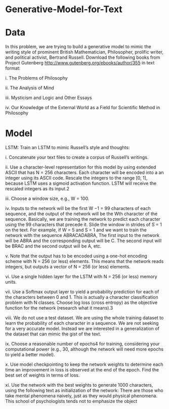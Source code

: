 # Generative-Model-for-Text
# Data
In this problem, we are trying to build a generative model to mimic the writing style of prominent British Mathematician, Philosopher, prolific writer, and
political activist, Bertrand Russell.
Download the following books from Project Gutenberg http://www.gutenberg.org/ebooks/author/355 in text format:

i. The Problems of Philosophy

ii. The Analysis of Mind

iii. Mysticism and Logic and Other Essays

iv. Our Knowledge of the External World as a Field for Scientific Method in Philosophy
# Model
LSTM: Train an LSTM to mimic Russell’s style and thoughts:

i. Concatenate your text files to create a corpus of Russell’s writings.

ii. Use a character-level representation for this model by using extended ASCII
that has N = 256 characters. Each character will be encoded into a an integer
using its ASCII code. Rescale the integers to the range [0, 1], because LSTM
uses a sigmoid activation function. LSTM will receive the rescaled integers
as its input.2

iii. Choose a window size, e.g., W = 100.

iv. Inputs to the network will be the first W −1 = 99 characters of each sequence,
and the output of the network will be the Wth character of the sequence.
Basically, we are training the network to predict each character using the 99
characters that precede it. Slide the window in strides of S = 1 on the text.
For example, if W = 5 and S = 1 and we want to train the network with the
sequence ABRACADABRA, The first input to the network will be ABRA
and the corresponding output will be C. The second input will be BRAC and
the second output will be A, etc.

v. Note that the output has to be encoded using a one-hot encoding scheme with
N = 256 (or less) elements. This means that the network reads integers, but
outputs a vector of N = 256 (or less) elements.

vi. Use a single hidden layer for the LSTM with N = 256 (or less) memory units.

vii. Use a Softmax output layer to yield a probability prediction for each of the
characters between 0 and 1. This is actually a character classification problem
with N classes. Choose log loss (cross entropy) as the objective function for
the network (research what it means).3

viii. We do not use a test dataset. We are using the whole training dataset to
learn the probability of each character in a sequence. We are not seeking for
a very accurate model. Instead we are interested in a generalization of the
dataset that can mimic the gist of the text.

ix. Choose a reasonable number of epochs4
for training, considering your computational power (e.g., 30, although the network will need more epochs to yield
a better model).

x. Use model checkpointing to keep the network weights to determine each time
an improvement in loss is observed at the end of the epoch. Find the best set
of weights in terms of loss.

xi. Use the network with the best weights to generate 1000 characters, using the
following text as initialization of the network:
There are those who take mental phenomena naively, just as they
would physical phenomena. This school of psychologists tends not to
emphasize the object
